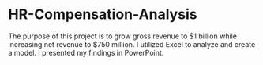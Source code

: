 # HR-Compensation-Analysis
The purpose of this project is to grow gross revenue to $1 billion while increasing net revenue to $750 million. I utilized Excel to analyze and create a model. I presented my findings in PowerPoint.
